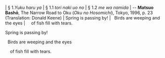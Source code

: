| § 1.*Yuku haru ya*
| 	§ 1.1 *tori naki uo no*
|     § 1.2 *me wa namida*
| -- **Matsuo Bashō**, The Narrow Road to Oku (*Oku no Hosomichi*),
 Tokyo, 1996, p. 23 (Translation: Donald Keene)
| Spring is passing by!
| &nbsp; Birds are weeping and the eyes
| &nbsp; &nbsp; of fish fill with tears.

Spring is passing by!

&nbsp; Birds are weeping and the eyes

&nbsp; &nbsp; of fish fill with tears.
